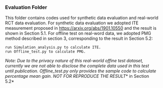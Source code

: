 
### Evaluation Folder
This folder contains codes used for synthetic data evaluation and real-world RCT data evaluation. 
For synthetic data evaluation we adopted ITE measurement proposed in https://arxiv.org/abs/1901.10550 
and the result is shown in Section 5.1. For offline test on real-word data, we adopted PMG method described in section 3,
corresponding to the result in Section 5.2:

    run Simulation_analysis.py to calculate ITE.
    run Offline_test.py to calculate PMG.

*Note: Due to the privacy nature of this real-world offine test dataset, currently we are not able to disclose the complete data used in this test until publication. Offline_test.py only provides the sample code to calculate percentage mean gain. NOT FOR REPRODUCE THE RESULT** in Section 5.2*
